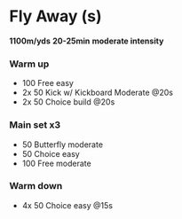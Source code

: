 # Fly Away (s)

**1100m/yds**
**20-25min** 
**moderate intensity**

### Warm up

- 100 Free easy
- 2x 50 Kick w/ Kickboard Moderate @20s 
- 2x 50 Choice build @20s

### Main set x3

- 50 Butterfly moderate
- 50 Choice easy
- 100 Free moderate

### Warm down

- 4x 50 Choice easy @15s